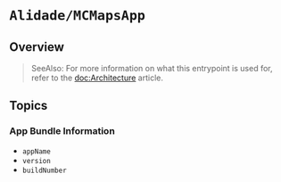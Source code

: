 # ``Alidade/MCMapsApp``

## Overview

> SeeAlso: For more information on what this entrypoint is used for, refer
> to the <doc:Architecture> article.

## Topics

### App Bundle Information

- ``appName``
- ``version``
- ``buildNumber``
